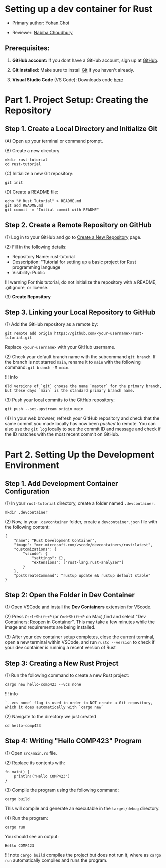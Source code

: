 # Setting up a dev container for Rust

* Primary author: [Yohan Choi](https://github.com/YummyYohan)

* Reviewer: [Nabiha Choudhury](https://github.com/chnabi)

## Prerequisites:

1. **GitHub account:** If you dont have a GitHub account, sign up at [GitHub](https://github.com/signup).

2. **Git installed:** Make sure to install [Git](https://git-scm.com/book/en/v2/Getting-Started-Installing-Git) if you haven't already.

3. **Visual Studio Code** (VS Code): Downloads code [here](https://code.visualstudio.com/)

# Part 1. Project Setup: Creating the Repository

## Step 1. Create a Local Directory and Initialize Git

(A) Open up your terminal or command prompt.

(B) Create a new directory

    mkdir rust-tutorial
    cd rust-tutorial

(C) Initialize a new Git repository:

    git init

(D) Create a README file:

    
    echo "# Rust Tutorial" > README.md
    git add README.md
    git commit -m "Initial commit with README"

## Step 2. Create a Remote Repository on GitHub


(1) Log in to your GitHub and go to [Create a New Repository](https://github.com/new) page.

(2) Fill in the following details:

- Repository Name: rust-tutorial
- Desscription: "Tutorial for setting up a basic project for Rust programming language
- Visibility: Public

!!! warning
    For this tutorial, do not initialize the repository with a README, .gitignore, or license.

(3) <strong>Create Repository</strong>

## Step 3. Linking your Local Repository to GitHub

(1) Add the GitHub repository as a remote by:

    git remote add origin https://github.com/<your-username>/rust-tutorial.git

Replace `<your-username>` with your GitHub username.

(2) Check your default branch name with the subcommand `git branch`. If the branch is not starred `main`, rename it to `main` with the following command: `git branch -M main`.

!!! info

    Old versions of `git` choose the name `master` for the primary branch, but these days `main` is the standard primary branch name.

(3) Push your local commits to the GitHub repository:

    git push --set-upstream origin main

(4) In your web browser, refresh your GitHub repository and check that the same commit you made locally has now been <em>pushed</em> to remote. You can also use the `git log` locally to see the commit ID and message and check if the ID matches with the most recent commit on GitHub.

# Part 2. Setting Up the Development Environment

## Step 1. Add Development Container Configuration

(1) In your `rust-tutorial` directory, create a folder named `.devcontainer`.

    mkdir .devcontainer

(2) Now, in your `.devcontainer` folder, create a `devcontainer.json` file with the following content:

    {
        "name": "Rust Development Container",
        "image": "mcr.microsoft.com/vscode/devcontainers/rust:latest",
        "customizations": {
            "vscode": {
                "settings": {},
                "extensions": ["rust-lang.rust-analyzer"]
            }
        },
        "postCreateCommand": "rustup update && rustup default stable"
    }

## Step 2: Open the Folder in Dev Container

(1) Open VSCode and install the <strong>Dev Containers</strong> extension for VScode.

(2) Press `Ctrl+Shift+P` (or `Cmd+Shift+P` on Mac),find and select "Dev Containers: Reopen in Container". This may take a few minutes while the image and requirements are being installed.

(3) After your dev container setup completes, close the current terminal, open a new terminal within VSCode, and run `rustc --version` to check if your dev container is running a recent version of Rust

## Step 3: Creating a New Rust Project

(1) Run the following command to create a new Rust project:

    cargo new hello-comp423 --vcs none

!!! info

    `--vcs none` flag is used in order to NOT create a Git repository, which it does automatically with `cargo new`

(2) Navigate to the directory we just created

    cd hello-comp423

## Step 4: Writing "Hello COMP423" Program

(1) Open `src/main.rs` file.

(2) Replace its contents with:

    fn main() {
        println!("Hello COMP423")
    }

(3) Compile the program using the following command:

    cargo build

This will compile and generate an executable in the `target/debug` directory. 

(4) Run the program:

    cargo run

You should see an output:

    Hello COMP423

!!! note
    `cargo build` compiles the project but does not run it, where as `cargo run` automatically compiles and runs the program.